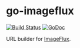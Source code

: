 # go-imageflux

[![Build Status](https://github.com/shogo82148/go-imageflux/workflows/test/badge.svg?branch=master)](https://github.com/shogo82148/go-imageflux/actions)
[![GoDoc](https://godoc.org/github.com/shogo82148/go-imageflux?status.svg)](https://godoc.org/github.com/shogo82148/go-imageflux)

URL builder for [ImageFlux](https://console.imageflux.jp/docs/).

